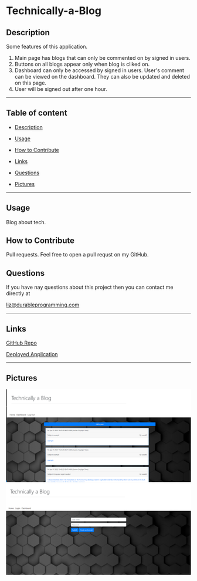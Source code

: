 # Technically-a-Blog


## Description
Some features of this application.
1. Main page has blogs that can only be commented on by signed in users.
2. Buttons on all blogs appear only when blog is cliked on.
3. Dashboard can only be accessed by signed in users. User's comment can be viewed on the dashboard. They can also be updated and deleted on this page. 
4. User will be signed out after one hour.

---

## Table of content

* [Description](#description)

* [Usage](#usage)

* [How to Contribute](#how-to-contribute)

* [Links](#links)

* [Questions](#questions)

* [Pictures](#pictures)

---


## Usage

Blog about tech. 

## How to Contribute

Pull requests. Feel free to open a pull requst on my GitHub.

## Questions

If you have nay questions about this project then you can contact me directly at 

liz@durableprogramming.com

----

## Links


[GitHub Repo](https://github.com/elizabethdberube/Technically-a-Blog) 

[Deployed Application](https://technically-a-blog-2.herokuapp.com/) 


----

## Pictures

![image](./Screenshot.png)
![image](./Screenshot2.png)

